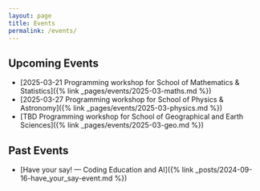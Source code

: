```yaml
---
layout: page
title: Events
permalink: /events/
---
```


## Upcoming Events
- [2025-03-21 Programming workshop for School of Mathematics & Statistics]({% link _pages/events/2025-03-maths.md %})
- [2025-03-27 Programming workshop for School of Physics & Astronomy]({% link _pages/events/2025-03-physics.md %})
- [TBD Programming workshop for School of Geographical and Earth Sciences]({% link _pages/events/2025-03-geo.md %})

## Past Events
- [Have your say! — Coding Education and AI]({% link _posts/2024-09-16-have_your_say-event.md %})